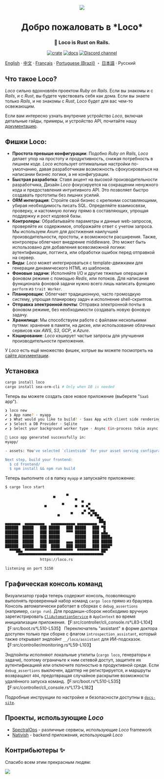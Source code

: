  <div align="center">

   <img src="https://github.com/loco-rs/loco/assets/83390/992d215a-3cd3-42ee-a1c7-de9fd25a5bac"/>

   <h1>Добро пожаловать в *Loco*</h1>

   <h3>
   <!-- <snip id="description" inject_from="yaml"> -->
🚂 Loco is Rust on Rails.
<!--</snip> -->
   </h3>

   [![crate](https://img.shields.io/crates/v/loco-rs.svg)](https://crates.io/crates/loco-rs)
   [![docs](https://docs.rs/loco-rs/badge.svg)](https://docs.rs/loco-rs)
   [![Discord channel](https://img.shields.io/badge/discord-Join-us)](https://discord.gg/fTvyBzwKS8)

 </div>

[English](./README.md) · [中文](./README-zh_CN.md) · [Français](./README.fr.md) · [Portuguese (Brazil)](./README-pt_BR.md) ・ [日本語](./README.ja.md) · Русский


## Что такое Loco?
*Loco* сильно вдохновлён проектом *Ruby on Rails*. Если вы знакомы и с *Rails*, и с *Rust*, вы будете чувствовать себя как дома. Если вы знаете только *Rails*, и не знакомы с *Rust*, *Loco* будет для вас чем-то освежающим.

Если вам интересно узнать внутрение устройство *Loco*, включая детальные гайды, примеры, и устройство API, почитайте нашу [документацию](https://loco.rs).


## Фишки Loco:

- **Простота превыше конфигурации**: Подобно *Ruby on Rails*, *Loco* делает упор на простоту и продуктивность, снижая потребность в лишнем коде. *Loco* использует оптимальные настройки по-умолчанию, давая разработчикам возможность сфокусироваться на написании бизнес логики, а не конфигурации.
- **Быстрая разработка**: Ставя акцент на высокой производительности разработчика, Дизайн *Loco* фокусируется на сокращении ненужного кода и предоставления интуитивного API. Это позволяет быстро создавать прототипы без лишних усилий.
- **ORM интеграция**: Стройте свой бизнес с крепкими составляющими, убирая необходимость писать SQL. Определяйте взаимосвязи, проверку, и кастомную логику прямо в составляющих, упрощая поддержку и рост кодовой базы.
- **Контролеры**: Обрабатывайте параметры и данные web-запросов, проверяйте их содержимое, отображайте ответ с учетом запроса. Мы используем *Axum* для достижения наилучшей производительности, простоты, и возможности расширения. Также, контролеры облегчают внедрение middleware. Это может быть использовано для добавления всевозможной логики: аутентификации, логгинга, или обработки ошибок перед отправкой на сервер.
- **Виды**: *Loco* может интегрироваться с template-движками для генерации динамического HTML из шаблонов.
- **Фоновые задачи**: Исполняйте I/O и другие тяжелые операции в фоновом режиме с помощью *Redis*, или потоков. Для написания функционала фоновой задачи нужно всего лишь написать функцию `perform` из `trait Worker`.
- **Планировщик**: Облегчает традиционную, часто громоздкую систему, упрощая планировку задач и исполнение shell-скриптов.
- **Отправка электронной почты**: Отправка электронной почты в фоновом режиме, без необходимости создавать новую фоновую задачу.
- **Хранилище**: Мы способствуем работе с файлами несколькими путями: хранение в памяти, на диске, или использование облачных сервисов как *AWS*, *S3*, *GCP*, и *Azure*.
- **Кэширование**: *Loco* кэширует частые запросы для улучшения производительности приложения.

У *Loco* есть ещё множество фишек, котрые вы можете посмотреть на [сайте документации](https://loco.rs/docs/getting-started/tour/).


## Установка
<!-- <snip id="quick-installation-command" inject_from="yaml" template="sh"> -->
```sh
cargo install loco
cargo install sea-orm-cli # Only when DB is needed
```
<!-- </snip> -->

Теперь вы можете создать свое новое приложение (выберете "`SaaS` app").


<!-- <snip id="loco-cli-new-from-template" inject_from="yaml" template="sh"> -->
```sh
❯ loco new
✔ ❯ App name? · myapp
✔ ❯ What would you like to build? · Saas App with client side rendering
✔ ❯ Select a DB Provider · Sqlite
✔ ❯ Select your background worker type · Async (in-process tokio async tasks)

🚂 Loco app generated successfully in:
myapp/

- assets: You've selected `clientside` for your asset serving configuration.

Next step, build your frontend:
  $ cd frontend/
  $ npm install && npm run build
```
<!-- </snip> -->

Теперь выполните `cd` в папку `myapp` и запускайте приложение:
<!-- <snip id="starting-the-server-command-with-output" inject_from="yaml" template="sh"> -->
```sh
$ cargo loco start

                      ▄     ▀
                                ▀  ▄
                  ▄       ▀     ▄  ▄ ▄▀
                                    ▄ ▀▄▄
                        ▄     ▀    ▀  ▀▄▀█▄
                                          ▀█▄
▄▄▄▄▄▄▄  ▄▄▄▄▄▄▄▄▄   ▄▄▄▄▄▄▄▄▄▄▄ ▄▄▄▄▄▄▄▄▄ ▀▀█
██████  █████   ███ █████   ███ █████   ███ ▀█
██████  █████   ███ █████   ▀▀▀ █████   ███ ▄█▄
██████  █████   ███ █████       █████   ███ ████▄
██████  █████   ███ █████   ▄▄▄ █████   ███ █████
██████  █████   ███  ████   ███ █████   ███ ████▀
  ▀▀▀██▄ ▀▀▀▀▀▀▀▀▀▀  ▀▀▀▀▀▀▀▀▀▀  ▀▀▀▀▀▀▀▀▀▀ ██▀
      ▀▀▀▀▀▀▀▀▀▀▀▀▀▀▀▀▀▀▀▀▀▀▀▀▀▀▀▀▀▀▀▀▀▀▀▀▀▀▀
                https://loco.rs

listening on port 5150
```
<!-- </snip> -->

## Графическая консоль команд

Визуализатор графа теперь содержит консоль, позволяющую выполнять проверенный набор команд `cargo loco` прямо из браузера.
Консоль автоматически работает в сборках с `debug_assertions` (например, `cargo run`). Для продакшн-сборок необходимо вручную
зарегистрировать [`CliAutomationService`](./src/controller/cli_console.rs) в `AppContext` во время инициализации приложения.【F:src/controller/cli_console.rs†L83-L104】【F:src/boot.rs†L510-L535】
Переключатель "assistant" в форме доктора доступен только при сборке с флагом `introspection_assistant`, который также открывает
эндпойнт `__/loco/assistant` для ИИ-подсказок.【F:src/controller/monitoring.rs†L59-L103】

Эндпойнты исполняют локальные утилиты (`cargo loco`, генераторы и задачи), поэтому ограничьте к ним сетевой доступ, защитите
их аутентификацией или отключите полностью в продуктивной среде. Если `debug_assertions` выключен, адаптер не регистрируется,
и маршруты возвращают `404`, предотвращая случайное раскрытие возможности удалённого запуска команд.【F:src/boot.rs†L510-L535】【F:src/controller/cli_console.rs†L173-L182】

Подробные инструкции по настройке и безопасности доступны в [`docs-site`](./docs-site/content/docs/extras/gui-console.md).

## Проекты, использующие *Loco*
+ [SpectralOps](https://spectralops.io) - различные сервисы, использующие *Loco*
  framework
+ [Nativish](https://nativi.sh) - backend приложения, использующий *Loco*

## Контрибьютеры ✨
Спасибо всем этим прекрасным людям:

<a href="https://github.com/loco-rs/loco/graphs/contributors">
  <img src="https://contrib.rocks/image?repo=loco-rs/loco" />
</a>
